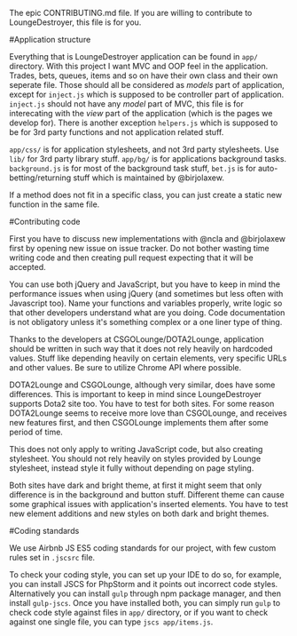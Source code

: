 The epic CONTRIBUTING.md file. If you are willing to contribute to LoungeDestroyer, this file is for you.

#Application structure

Everything that is LoungeDestroyer application can be found in `app/` directory.
With this project I want MVC and OOP feel in the application. Trades, bets, queues, items and so on have their own class and their own seperate file. Those should all be considered as *models* part of application, except for `inject.js` which is supposed to be controller part of application. `inject.js` should not have any *model* part of MVC, this file is for interecating with the *view* part of the application (which is the pages we develop for). There is another exception `helpers.js` which is supposed to be for 3rd party functions and not application related stuff.

`app/css/` is for application stylesheets, and not 3rd party stylesheets.
Use `lib/` for 3rd party library stuff.
`app/bg/` is for applications background tasks. `background.js` is for most of the background task stuff, `bet.js` is for auto-betting/returning stuff which is maintained by @birjolaxew.

If a method does not fit in a specific class, you can just create a static new function in the same file.

#Contributing code

First you have to discuss new implementations with @ncla and @birjolaxew first by opening new issue on issue tracker. Do not bother wasting time writing code and then creating pull request expecting that it will be accepted.

You can use both jQuery and JavaScript, but you have to keep in mind the performance issues when using jQuery (and sometimes but less often with Javascript too). Name your functions and variables properly, write logic so that other developers understand what are you doing. Code documentation is not obligatory unless it's something complex or a one liner type of thing.

Thanks to the developers at CSGOLounge/DOTA2Lounge, application should be written in such way that it does not rely heavily on hardcoded values. Stuff like depending heavily on certain elements, very specific URLs and other values. Be sure to utilize Chrome API where possible.

DOTA2Lounge and CSGOLounge, although very similar, does have some differences. This is important to keep in mind since LoungeDestroyer supports Dota2 site too. You have to test for both sites. For some reason DOTA2Lounge seems to receive more love than CSGOLounge, and receives new features first, and then CSGOLounge implements them after some period of time.

This does not only apply to writing JavaScript code, but also creating stylesheet. You should not rely heavily on styles provided by Lounge stylesheet, instead style it fully without depending on page styling.

Both sites have dark and bright theme, at first it might seem that only difference is in the background and button stuff. Different theme can cause some graphical issues with application's inserted elements. You have to test new element additions and new styles on both dark and bright themes.

#Coding standards

We use Airbnb JS ES5 coding standards for our project, with few custom rules set in `.jscsrc` file.

To check your coding style, you can set up your IDE to do so, for example, you can install JSCS for PhpStorm and it points out incorrect code styles. Alternatively you can install `gulp` through npm package manager, and then install `gulp-jscs`. Once you have installed both, you can simply run `gulp` to check code style against files in `app/` directory, or if you want to check against one single file, you can type `jscs app/items.js`.